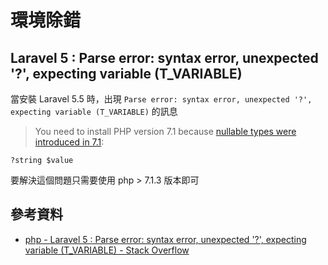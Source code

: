 # 環境除錯

## Laravel 5 : Parse error: syntax error, unexpected '?', expecting variable (T_VARIABLE)

當安裝 Laravel 5.5 時，出現 `Parse error: syntax error, unexpected '?', expecting variable (T_VARIABLE)` 的訊息


> You need to install PHP version 7.1 because [nullable types were introduced in 7.1](https://php.net/manual/en/migration71.new-features.php):

```
?string $value
```

要解決這個問題只需要使用 php > 7.1.3 版本即可


## 參考資料
* [php - Laravel 5 : Parse error: syntax error, unexpected '?', expecting variable (T_VARIABLE) - Stack Overflow](https://stackoverflow.com/questions/48787078/laravel-5-parse-error-syntax-error-unexpected-expecting-variable-t-var)
